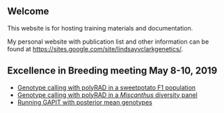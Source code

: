 ## Welcome

This website is for hosting training materials and documentation.

My personal website with publication list and other information can be found
at <https://sites.google.com/site/lindsayvclarkgenetics/>.

## Excellence in Breeding meeting May 8-10, 2019

* [Genotype calling with polyRAD in a sweetpotato F1 population](excellence_in_breeding/sweetpotato_F1_polyRAD_tutorial.html)
* [Genotype calling with polyRAD in a *Miscanthus* diversity panel](excellence_in_breeding/polyRAD_diversity_panel.html)
* [Running GAPIT with posterior mean genotypes](excellence_in_breeding/GAPIT_tetraploid.html)
